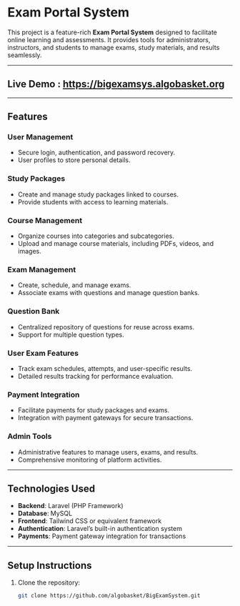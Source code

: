 # Exam Portal System

This project is a feature-rich **Exam Portal System** designed to facilitate online learning and assessments. It provides tools for administrators, instructors, and students to manage exams, study materials, and results seamlessly.

---
## Live Demo : https://bigexamsys.algobasket.org
---

## Features

### User Management
- Secure login, authentication, and password recovery.
- User profiles to store personal details.

### Study Packages
- Create and manage study packages linked to courses.
- Provide students with access to learning materials.

### Course Management
- Organize courses into categories and subcategories.
- Upload and manage course materials, including PDFs, videos, and images.

### Exam Management
- Create, schedule, and manage exams.
- Associate exams with questions and manage question banks.

### Question Bank
- Centralized repository of questions for reuse across exams.
- Support for multiple question types.

### User Exam Features
- Track exam schedules, attempts, and user-specific results.
- Detailed results tracking for performance evaluation.

### Payment Integration
- Facilitate payments for study packages and exams.
- Integration with payment gateways for secure transactions.

### Admin Tools
- Administrative features to manage users, exams, and results.
- Comprehensive monitoring of platform activities.

---

## Technologies Used
- **Backend**: Laravel (PHP Framework)
- **Database**: MySQL
- **Frontend**: Tailwind CSS or equivalent framework
- **Authentication**: Laravel’s built-in authentication system
- **Payments**: Payment gateway integration for transactions

---

## Setup Instructions

1. Clone the repository:
   ```bash
   git clone https://github.com/algobasket/BigExamSystem.git
